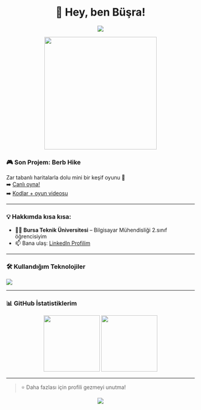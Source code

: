 <h1 align="center">👋 Hey, ben Büşra!</h1>
<p align="center">
  <img src="https://readme-typing-svg.demolab.com?font=Fira+Code&duration=3000&pause=1000&color=F78DA7&center=true&width=450&lines=Bilgisayar%20M%C3%BChendisli%C4%9Fi%20%C3%B6%C4%9Frencisi%F0%9F%91%A9%E2%80%8D%F0%9F%92%BB;Kodlamay%C4%B1%20seviyor%F0%9F%8E%A8;Projeler%20geli%C5%9Ftiriyor%F0%9F%9A%80;Y%C4%B1ld%C4%B1z%20toplayan%20oyunlar%20yap%C4%B1yor%E2%9C%A8" />
</p>

<p align="center">
  <img src="https://media.giphy.com/media/qgQUggAC3Pfv687qPC/giphy.gif" width="300">
</p>

### 🎮 Son Projem: **Berb Hike**
Zar tabanlı haritalarla dolu mini bir keşif oyunu 🎲  
➡️ [Canlı oyna!](https://busrayesinn.github.io/Web_oyun_projesi/)  
➡️ [Kodlar + oyun videosu](https://github.com/busrayesinn/Web_oyun_projesi)

---

### 💡 Hakkımda kısa kısa:
- 👩‍🎓 **Bursa Teknik Üniversitesi** – Bilgisayar Mühendisliği 2.sınıf öğrencisiyim  
- 📫 Bana ulaş: [LinkedIn Profilim](https://www.linkedin.com/in/busrayesinn)

---

### 🛠️ Kullandığım Teknolojiler
<p align="left">
  <img src="https://skillicons.dev/icons?i=html,css,js,github,vscode,c,java,python,mysql" />
</p>

---

### 📊 GitHub İstatistiklerim
<p align="center">
  <img src="https://github-readme-stats.vercel.app/api?username=busrayesinn&show_icons=true&theme=radical" height="150"/>
  <img src="https://github-readme-stats.vercel.app/api/top-langs/?username=busrayesinn&layout=compact&theme=radical" height="150"/>
</p>

---

> ⭐️ Daha fazlası için profili gezmeyi unutma!

<p align="center">
  <img src="https://hits.seeyoufarm.com/api/count/incr/badge.svg?url=https://github.com/busrayesinn&count_bg=%2379C83D&title_bg=%23555555&icon=github.svg&icon_color=%23E7E7E7&title=Ziyaretçi+Sayısı&edge_flat=false"/>
</p>
